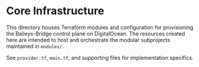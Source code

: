 # Core Infrastructure

This directory houses Terraform modules and configuration for provisioning the Baileys-Bridge control plane on DigitalOcean. The resources created here are intended to host and orchestrate the modular subprojects maintained in `modules/`.

See `provider.tf`, `main.tf`, and supporting files for implementation specifics.
